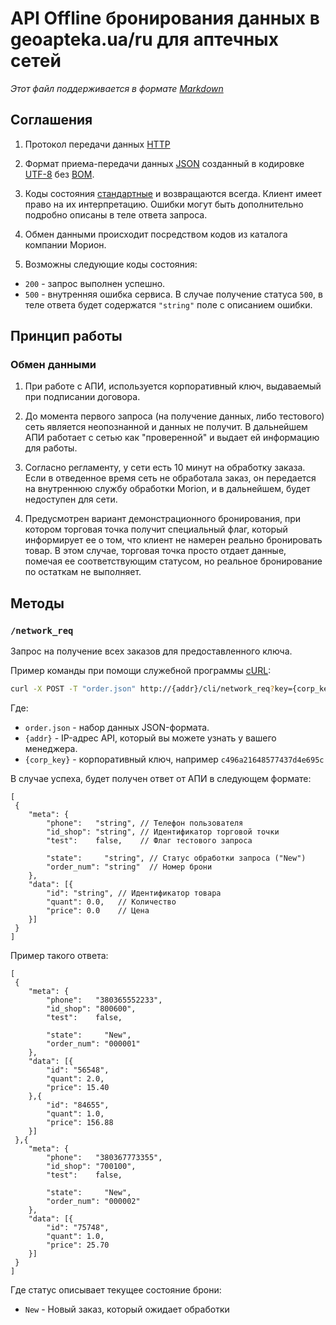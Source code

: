 # API Offline бронирования данных в geoapteka.ua/ru для аптечных сетей
*Этот файл поддерживается в формате [Markdown]*

## Соглашения
1. Протокол передачи данных [HTTP]

2. Формат приема-передачи данных [JSON] созданный в кодировке [UTF-8] без [BOM].

3. Коды состояния [стандартные](http://en.wikipedia.org/wiki/List_of_HTTP_status_codes) и возвращаются всегда. Клиент имеет право на их интерпретацию. Ошибки могут быть дополнительно подробно описаны в теле ответа запроса.

4. Обмен данными происходит посредством кодов из каталога компании Морион.

5. Возможны следующие коды состояния:
  * `200` - запрос выполнен успешно.
  * `500` - внутренняя ошибка сервиса.
  В случае получение статуса `500`, в теле ответа будет содержатся `"string"` поле с описанием ошибки.
  
## Принцип работы

### Обмен данными

1. При работе с АПИ, используется корпоративный ключ, выдаваемый при подписании договора.

2. До момента первого запроса (на получение данных, либо тестового) сеть является неопознанной и данных не получит.
В дальнейшем АПИ работает с сетью как "проверенной" и выдает ей информацию для работы.

3. Согласно регламенту, у сети есть 10 минут на обработку заказа. Если в отведенное время сеть не обработала заказ, он передается на внутреннюю службу обработки Morion, и в дальнейшем, будет недоступен для сети.

4. Предусмотрен вариант демонстрационного бронирования, при котором торговая точка получит специальный флаг, который информирует ее о том, что клиент не намерен реально бронировать товар.
В этом случае, торговая точка просто отдает данные, помечая ее соответствующим статусом, но реальное бронирование по остаткам не выполняет.

## Методы

### `/network_req`
Запрос на получение всех заказов для предоставленного ключа.

Пример команды при помощи служебной программы [cURL]:
```sh
curl -X POST -T "order.json" http://{addr}/cli/network_req?key={corp_key}
```
Где: 
- `order.json` - набор данных JSON-формата.
- `{addr}` - IP-адрес API, который вы можете узнать у вашего менеджера.
- `{corp_key}` - корпоративный ключ, например `c496a21648577437d4e695c`


В случае успеха, будет получен ответ от АПИ в следующем формате:
```
[
 {
    "meta": {
        "phone":   "string", // Телефон пользователя 
        "id_shop": "string", // Идентификатор торговой точки 
        "test":    false,    // Флаг тестового запроса      

        "state":     "string", // Статус обработки запроса ("New")
        "order_num": "string"  // Номер брони
    },
    "data": [{
        "id": "string", // Идентификатор товара
        "quant": 0.0,   // Количество
        "price": 0.0    // Цена
    }]
 }
] 
```

Пример такого ответа:
```
[
 {
    "meta": {
        "phone":   "380365552233", 
        "id_shop": "800600", 
        "test":    false,        

        "state":     "New",
        "order_num": "000001"
    },
    "data": [{
        "id": "56548",
        "quant": 2.0,
        "price": 15.40
    },{
        "id": "84655",
        "quant": 1.0,
        "price": 156.88
    }]
 },{
    "meta": {
        "phone":   "380367773355", 
        "id_shop": "700100", 
        "test":    false,        

        "state":     "New",
        "order_num": "000002"
    },
    "data": [{
        "id": "75748",
        "quant": 1.0,
        "price": 25.70
    }]
 }
] 
```

Где статус описывает текущее состояние брони:
* `New` - Новый заказ, который ожидает обработки

[Markdown]:https://ru.wikipedia.org/wiki/Markdown
[JSON]:http://json.org/json-ru.html
[UTF-8]:https://ru.wikipedia.org/w/index.php?title=UTF-8
[BOM]:https://ru.wikipedia.org/w/index.php?oldid=70741439
[HTTP]:https://ru.wikipedia.org/wiki/HTTP
[cURL]:https://ru.wikipedia.org/wiki/CURL
